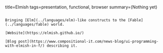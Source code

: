 title=Elmish
tags=presentation, functional, browser
summary=(Nothing yet)
~~~~~~

Bringing [Elm](../languages/elm)-like constructs to the [Fable](../languages/fable) world.

[Website](https://elmish.github.io/)

[Blog post](https://www.compositional-it.com/news-blog/ui-programming-with-elmish-in-f/) describing it.

